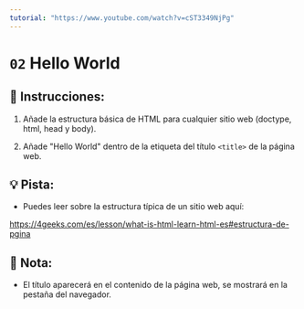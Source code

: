 ```yaml
---
tutorial: "https://www.youtube.com/watch?v=cST3349NjPg"
---
```


# `02` Hello World

## 📝 Instrucciones:

1. Añade la estructura básica de HTML para cualquier sitio web (doctype, html, head y body).

2. Añade "Hello World" dentro de la etiqueta del título `<title>` de la página web.

## 💡 Pista:

+ Puedes leer sobre la estructura típica de un sitio web aquí:

https://4geeks.com/es/lesson/what-is-html-learn-html-es#estructura-de-pgina

## 📎 Nota:

+ El título aparecerá en el contenido de la página web, se mostrará en la pestaña del navegador.
